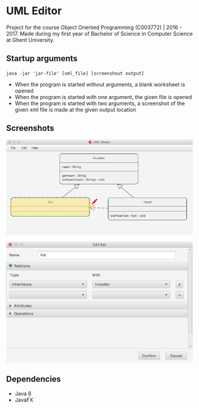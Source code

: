 # UML Editor
Project for the course Object Oriented Programming (C003772) | 2016 - 2017. Made during my first year of Bachelor of Science in Computer Science at Ghent University.

## Startup arguments
`java -jar 'jar-file' [xml_file] [screenshout output]`

- When the program is started without arguments, a blank worksheet is opened
- When the program is started with one argument, the given file is opened
- When the program is started with two arguments, a screenshot of the given xml file is made at the given output location

## Screenshots
![Editor Overview](screens/screenshot_1.png)

![Editor_Detail](screens/screenshot_2.png)

## Dependencies
- Java 8
- JavaFX
